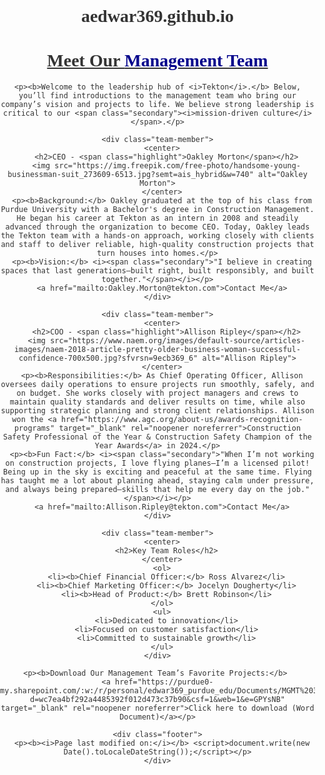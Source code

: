 # aedwar369.github.io
<!DOCTYPE html>
<html lang="en">
<head>
  <meta charset="UTF-8">
  <title>Our Management Team</title>
  <style>
    body {
      margin: 0;
      padding: 0;
      font-family: 'Georgia', serif;
      color: #333;
      text-align: center;
      background: url('https://images.unsplash.com/photo-1497366811353-6870744d04b2') no-repeat center center fixed;
      background-size: cover;
      position: relative;
    }

    .overlay {
      background-color: rgba(255, 255, 255, 0.85);
      padding: 40px 20px;
      min-height: 100vh;
    }

    .team-member {
      font-family: 'Arial', sans-serif;
      font-size: 16px;
      margin: 30px auto;
      text-align: left;
      background: #fff;
      border-radius: 12px;
      padding: 20px;
      box-shadow: 0 0 10px rgba(0,0,0,0.2);
      width: 80%;
    }

    .highlight {
      color: darkblue;
    }

    .secondary {
      color: darkgreen;
    }

    .small-text {
      font-size: 12px;
    }

    img {
      width: 100%;
      max-width: 600px;
      height: auto;
      border-radius: 10px;
      margin-top: 10px;
    }

    a {
      color: #007BFF;
      text-decoration: none;
    }

    a:hover {
      text-decoration: underline;
    }

    .footer {
      font-size: 14px;
      margin-top: 40px;
      color: gray;
    }
  </style>
</head>
<body>
  <div class="overlay">
    <h1><u>Meet Our <span class="highlight">Management Team</span></u></h1>

    <p><b>Welcome to the leadership hub of <i>Tekton</i>.</b> Below, you’ll find introductions to the management team who bring our company’s vision and projects to life. We believe strong leadership is critical to our <span class="secondary"><i>mission-driven culture</i></span>.</p>

    <div class="team-member">
      <center>
        <h2>CEO - <span class="highlight">Oakley Morton</span></h2>
        <img src="https://img.freepik.com/free-photo/handsome-young-businessman-suit_273609-6513.jpg?semt=ais_hybrid&w=740" alt="Oakley Morton">
      </center>
      <p><b>Background:</b> Oakley graduated at the top of his class from Purdue University with a Bachelor's degree in Construction Management. He began his career at Tekton as an intern in 2008 and steadily advanced through the organization to become CEO. Today, Oakley leads the Tekton team with a hands-on approach, working closely with clients and staff to deliver reliable, high-quality construction projects that turn houses into homes.</p>
      <p><b>Vision:</b> <i><span class="secondary">"I believe in creating spaces that last generations—built right, built responsibly, and built together."</span></i></p>
      <a href="mailto:Oakley.Morton@tekton.com">Contact Me</a>
    </div>

    <div class="team-member">
      <center>
        <h2>COO - <span class="highlight">Allison Ripley</span></h2>
        <img src="https://www.naem.org/images/default-source/articles-images/naem-2018-article-pretty-older-business-woman-successful-confidence-700x500.jpg?sfvrsn=9ecb369_6" alt="Allison Ripley">
      </center>
      <p><b>Responsibilities:</b> As Chief Operating Officer, Allison oversees daily operations to ensure projects run smoothly, safely, and on budget. She works closely with project managers and crews to maintain quality standards and deliver results on time, while also supporting strategic planning and strong client relationships. Allison won the <a href="https://www.agc.org/about-us/awards-recognition-programs" target="_blank" rel="noopener noreferrer">Construction Safety Professional of the Year & Construction Safety Champion of the Year Awards</a> in 2024.</p>
      <p><b>Fun Fact:</b> <i><span class="secondary">"When I’m not working on construction projects, I love flying planes—I’m a licensed pilot! Being up in the sky is exciting and peaceful at the same time. Flying has taught me a lot about planning ahead, staying calm under pressure, and always being prepared—skills that help me every day on the job."</span></i></p>
      <a href="mailto:Allison.Ripley@tekton.com">Contact Me</a>
    </div>

    <div class="team-member">
      <center>
        <h2>Key Team Roles</h2>
      </center>
      <ol>
        <li><b>Chief Financial Officer:</b> Ross Alvarez</li>
        <li><b>Chief Marketing Officer:</b> Jocelyn Dougherty</li>
        <li><b>Head of Product:</b> Brett Robinson</li>
      </ol>
      <ul>
        <li>Dedicated to innovation</li>
        <li>Focused on customer satisfaction</li>
        <li>Committed to sustainable growth</li>
      </ul>
    </div>

    <p><b>Download Our Management Team’s Favorite Projects:</b> 
    <a href="https://purdue0-my.sharepoint.com/:w:/r/personal/edwar369_purdue_edu/Documents/MGMT%20349/Our%20Management%20Team%27s%20Favorite%20Projects.docx?d=wc7ea4bf292a4485392f012d473c37b90&csf=1&web=1&e=GPYsNB" target="_blank" rel="noopener noreferrer">Click here to download (Word Document)</a></p>

    <div class="footer">
      <p><b><i>Page last modified on:</i></b> <script>document.write(new Date().toLocaleDateString());</script></p>
    </div>
  </div>
</body>
</html>
